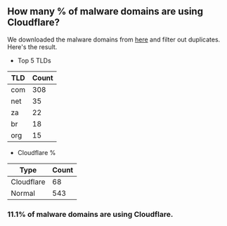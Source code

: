 ## How many % of malware domains are using Cloudflare?


We downloaded the malware domains from [here](https://urlhaus.abuse.ch) and filter out duplicates.
Here's the result.


[//]: # (start replacement)


- Top 5 TLDs

| TLD | Count |
| --- | --- |
| com | 308 |
| net | 35 |
| za | 22 |
| br | 18 |
| org | 15 |


- Cloudflare %

| Type | Count |
| --- | --- |
| Cloudflare | 68 |
| Normal | 543 |


### 11.1% of malware domains are using Cloudflare.